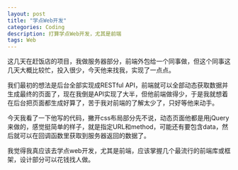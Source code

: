 ```yaml
---
layout: post
title: "学点Web开发"
categories: Coding
description: 打算学点Web开发，尤其是前端
tags: Web
---
```

这几天在赶饭店的项目，我做服务器部分，前端外包给一个同事做，但这个同事这几天大概比较忙，投入很少，今天他来找我，实现了一点点。

我们最初的想法是后台全部实现成RESTful API，前端就可以全部动态获取数据并生成最终的页面了，现在我倒是API实现了大半，但他前端做得少，于是我就想着在后台把页面都生成好算了，苦于我对前端的了解太少了，只好等他来动手。

今天我看了一下他写的代码，撇开css布局部分先不说，动态页面他都是用jQuery来做的，感觉挺简单的样子，就是指定URL和method，可能还有要包含data，然后就可以在回调函数里获取到服务器返回的数据了。

我觉得我真应该去学点web开发，尤其是前端，应该掌握几个最流行的前端库或框架，设计部分可以花钱找人做。
